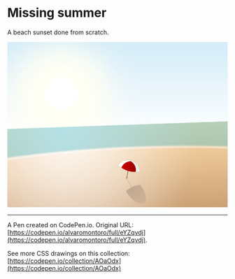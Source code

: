 # Missing summer

A beach sunset done from scratch.

![Illustration of a sunset in the beach with an open umbrella on the sand](https://github.com/alvaromontoro/CSS-Illustrations/blob/master/illustrations/still-life/missing-summer/missing-summer.jpeg?raw=true)

---

A Pen created on CodePen.io. Original URL: [https://codepen.io/alvaromontoro/full/eYZqvdj](https://codepen.io/alvaromontoro/full/eYZqvdj).

See more CSS drawings on this collection: [https://codepen.io/collection/AOaOdx](https://codepen.io/collection/AOaOdx)
